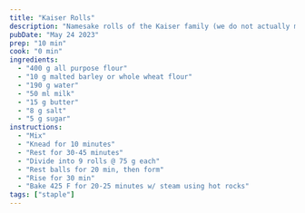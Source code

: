 ```yaml
---
title: "Kaiser Rolls"
description: "Namesake rolls of the Kaiser family (we do not actually make them that much though)"
pubDate: "May 24 2023"
prep: "10 min"
cook: "0 min"
ingredients:
  - "400 g all purpose flour"
  - "10 g malted barley or whole wheat flour"
  - "190 g water"
  - "50 ml milk"
  - "15 g butter"
  - "8 g salt"
  - "5 g sugar"
instructions:
  - "Mix"
  - "Knead for 10 minutes"
  - "Rest for 30-45 minutes"
  - "Divide into 9 rolls @ 75 g each"
  - "Rest balls for 20 min, then form"
  - "Rise for 30 min"
  - "Bake 425 F for 20-25 minutes w/ steam using hot rocks"
tags: ["staple"]
---
```

